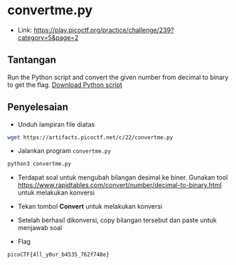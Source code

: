 # convertme.py
- Link: https://play.picoctf.org/practice/challenge/239?category=5&page=2

## Tantangan
Run the Python script and convert the given number from decimal to binary to get the flag.
[Download Python script](https://artifacts.picoctf.net/c/22/convertme.py)

## Penyelesaian
- Unduh lampiran file diatas
```sh
wget https://artifacts.picoctf.net/c/22/convertme.py
```


- Jalankan program `convertme.py`
```sh
python3 convertme.py
```

- Terdapat soal untuk mengubah bilangan desimal ke biner. Gunakan tool https://www.rapidtables.com/convert/number/decimal-to-binary.html untuk melakukan konversi
- Tekan tombol **Convert** untuk melakukan konversi


- Setelah berhasil dikonversi, copy bilangan tersebut dan paste untuk menjawab soal


- Flag
```sh
picoCTF{4ll_y0ur_b4535_762f748e}
```